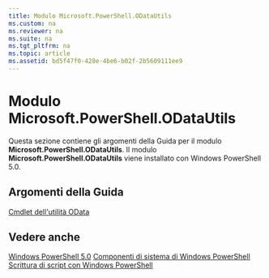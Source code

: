 ```yaml
---
title: Modulo Microsoft.PowerShell.ODataUtils
ms.custom: na
ms.reviewer: na
ms.suite: na
ms.tgt_pltfrm: na
ms.topic: article
ms.assetid: bd5f47f0-428e-4be6-b02f-2b5609111ee9
---
```

# Modulo Microsoft.PowerShell.ODataUtils
Questa sezione contiene gli argomenti della Guida per il modulo **Microsoft.PowerShell.ODataUtils**. Il modulo **Microsoft.PowerShell.ODataUtils** viene installato con Windows PowerShell 5.0.

## Argomenti della Guida
[Cmdlet dell'utilità OData](http://technet.microsoft.com/library/dn818506(v=wps.640).aspx)

## Vedere anche
[Windows PowerShell 5.0](Windows-PowerShell-5.0.md)
[Componenti di sistema di Windows PowerShell](https://technet.microsoft.com/en-us/library/4b75f1e4-f327-48f3-92ab-bf5435094d41)
[Scrittura di script con Windows PowerShell](../../getting-started/fundamental/Scripting-with-Windows-PowerShell.md)



<!--HONumber=May16_HO2-->


